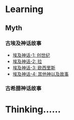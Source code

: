 # Learning
## Myth

### 古埃及神话故事
   * [埃及神话-1: 创世纪](blog/learning_blog/myth/Egypt_Gods_1-genesis.md)
   * [埃及神话-2: 拉](blog/learning_blog/myth/Egypt_Gods_2-ra.md)
   * [埃及神话-3: 欧西里斯](blog/learning_blog/myth/Egypt_Gods_3-osiris.md)
   * [埃及神话-4: 其他神以及故事](blog/learning_blog/myth/Egypt_Gods_4-othergods.md)

### 古希腊神话故事

# Thinking......



